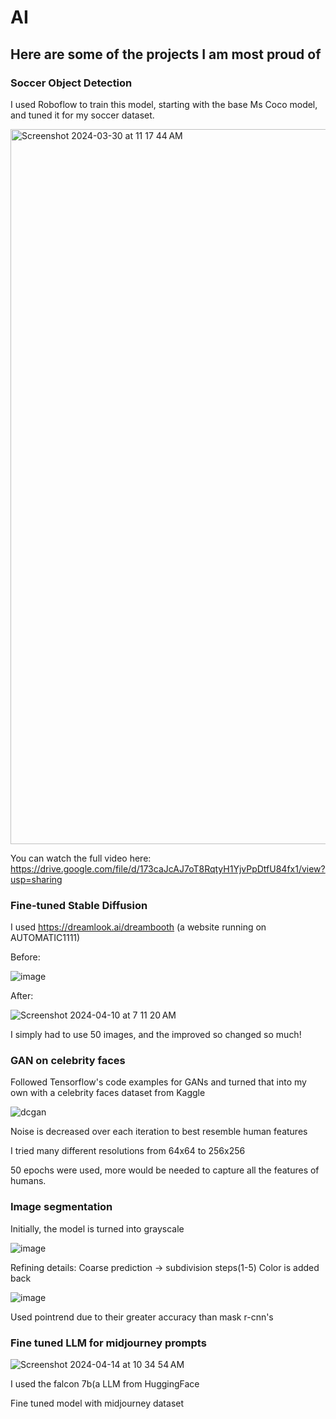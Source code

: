 # AI

## Here are some of the projects I am most proud of 


### Soccer Object Detection

I used Roboflow to train this model, starting with the base Ms Coco model, and tuned it for my soccer dataset.

<img width="1144" alt="Screenshot 2024-03-30 at 11 17 44 AM" src="https://github.com/AngelicSage/AI/assets/142240060/387993c1-31c5-44c0-be22-2ccc515bec17">

You can watch the full video here:
https://drive.google.com/file/d/173caJcAJ7oT8RqtyH1YjvPpDtfU84fx1/view?usp=sharing



### Fine-tuned Stable Diffusion

I used https://dreamlook.ai/dreambooth (a website running on AUTOMATIC1111) 

Before:

![image](https://github.com/AngelicSage/AI/assets/142240060/8a7ae8e4-e4b5-4f9b-bcc1-58faaf367741)

After:

![Screenshot 2024-04-10 at 7 11 20 AM](https://github.com/AngelicSage/AI/assets/142240060/008d0d56-c44f-4db2-bbe7-973188319e84)

I simply had to use 50 images, and the improved so changed so much!



### GAN on celebrity faces

Followed Tensorflow's code examples for GANs and turned that into my own with a celebrity faces dataset from Kaggle

![dcgan](https://github.com/AngelicSage/AI/assets/142240060/e22f3787-891f-4fe1-ab2a-758f149b31ea)

Noise is decreased over each iteration to best resemble human features

I tried many different resolutions from 64x64 to 256x256

50 epochs were used, more would be needed to capture all the features of humans.



### Image segmentation

Initially, the model is turned into grayscale

![image](https://github.com/AngelicSage/AI/assets/142240060/437b283a-3356-4b4a-bc40-bfde212a3d59)

Refining details: Coarse prediction -> subdivision steps(1-5)
Color is added back

![image](https://github.com/AngelicSage/AI/assets/142240060/9039480a-1aae-4a41-a7aa-aba03a0acdba)

Used pointrend due to their greater accuracy than mask r-cnn's


 
### Fine tuned LLM for midjourney prompts

![Screenshot 2024-04-14 at 10 34 54 AM](https://github.com/AngelicSage/AI/assets/142240060/c7250db0-95a6-4acd-affa-d66df0064f4e)

I used the falcon 7b(a LLM from HuggingFace 

Fine tuned model with midjourney dataset


